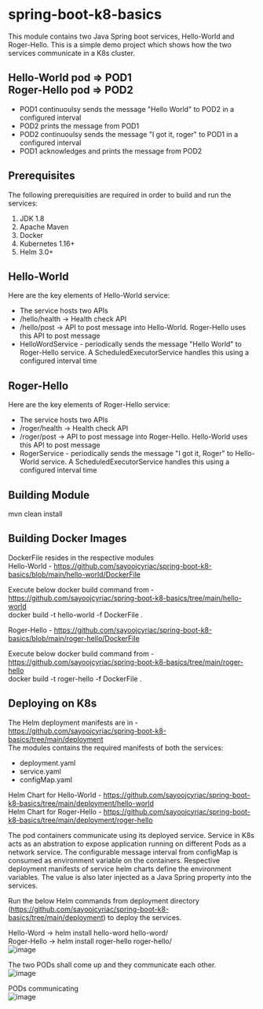 # spring-boot-k8-basics

This module contains two Java Spring boot services, Hello-World and Roger-Hello. This is a simple demo project which shows how the two services communicate in a K8s cluster. 

**Hello-World pod => POD1** <br />
**Roger-Hello pod => POD2** <br />
---
  <ul>
  <li>POD1 continuoulsy sends the message "Hello World" to POD2 in a configured interval</li>
  <li>POD2 prints the message from POD1</li>
  <li>POD2 continuoulsy sends the message "I got it, roger" to POD1 in a configured interval</li>
  <li>POD1 acknowledges and prints the message from POD2</li>
  </ul>

## Prerequisites
The following prerequisities are required in order to build and run the services:
  <ol>
    <li>JDK 1.8</li>
    <li>Apache Maven</li>
    <li>Docker</li>
    <li>Kubernetes 1.16+</li>
    <li>Helm 3.0+</li>
  </ol>
  
## Hello-World
Here are the key elements of Hello-World service:
  <ul>
    <li>The service hosts two APIs</li>
    <li>/hello/health -> Health check API</li>
    <li>/hello/post -> API to post message into Hello-World. Roger-Hello uses this API to post message</li>
    <li>HelloWordService - periodically sends the message "Hello World" to Roger-Hello service. A ScheduledExecutorService handles this using a configured interval         time </li>
  </ul>
 
## Roger-Hello
Here are the key elements of Roger-Hello service:
  <ul>
    <li>The service hosts two APIs</li>
    <li>/roger/health -> Health check API</li>
    <li>/roger/post -> API to post message into Roger-Hello. Hello-World uses this API to post message</li>
    <li>RogerService - periodically sends the message "I got it, Roger" to Hello-World service. A ScheduledExecutorService handles this using a configured interval         time </li>
  </ul>
  
 ## Building Module
 mvn clean install
 
 ## Building Docker Images
 DockerFile resides in the respective modules <br />
 Hello-World - https://github.com/sayoojcyriac/spring-boot-k8-basics/blob/main/hello-world/DockerFile <br />
 
 Execute below docker build command from - https://github.com/sayoojcyriac/spring-boot-k8-basics/tree/main/hello-world <br />
 docker build -t hello-world -f DockerFile . <br />
 
 Roger-Hello - https://github.com/sayoojcyriac/spring-boot-k8-basics/blob/main/roger-hello/DockerFile <br />
 
 Execute below docker build command from - https://github.com/sayoojcyriac/spring-boot-k8-basics/tree/main/roger-hello <br />
 docker build -t roger-hello -f DockerFile . <br />
 
 ## Deploying on K8s
 The Helm deployment manifests are in - https://github.com/sayoojcyriac/spring-boot-k8-basics/tree/main/deployment <br />
 The modules contains the required manifests of both the services: <br />
 <ul>
  <li>deployment.yaml</li>
  <li>service.yaml</li>
  <li>configMap.yaml</li>
 </ul>
 
 Helm Chart for Hello-World - https://github.com/sayoojcyriac/spring-boot-k8-basics/tree/main/deployment/hello-world <br />
 Helm Chart for Roger-Hello - https://github.com/sayoojcyriac/spring-boot-k8-basics/tree/main/deployment/roger-hello <br />
 
The pod containers communicate using its deployed service. Service in K8s acts as an abstration to expose application running on different Pods as a network service. The configurable message interval from configMap is consumed as environment variable on the containers. Respective deployment manifests of service helm charts define the environment variables. The value is also later injected as a Java Spring property into the services. <br />
 
 Run the below Helm commands from deployment directory (https://github.com/sayoojcyriac/spring-boot-k8-basics/tree/main/deployment) to deploy the services. <br />
 
 Hello-Word -> helm install hello-word hello-word/ <br />
 Roger-Hello -> helm install roger-hello roger-hello/ <br />
 ![image](https://user-images.githubusercontent.com/32276029/137017878-69c7a23b-b7c8-447d-91a2-6efa2240b490.png)
 
 The two PODs shall come up and they communicate each other. <br />
 ![image](https://user-images.githubusercontent.com/32276029/137011752-bb82929c-4aa3-4f6d-b486-9fba25e515b7.png)

PODs communicating <br />
![image](https://user-images.githubusercontent.com/32276029/137012027-c9e2c689-fcb9-453e-a699-ba0d73a7c425.png)
 
